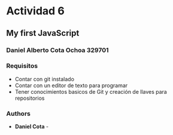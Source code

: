 # Actividad 6
## My first JavaScript
### Daniel Alberto Cota Ochoa 329701

### Requisitos

- Contar con git instalado 
- Contar con un editor de texto para programar
- Tener conocimientos basicos de Git y creación de llaves para repositorios

### Authors
* **Daniel Cota** - 


